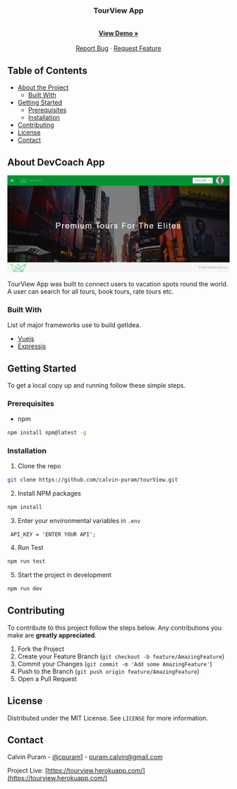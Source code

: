 </p>
<p align="center">
 <h3 align="center">TourView App</h3>
  <p align="center">
    <br />
    <a href="https://tourview.herokuapp.com/"><strong>View Demo »</strong></a>
    <br />
    <br />
    <a href="https://github.com/calvin-puram/tourView/issues">Report Bug</a>
    ·
    <a href="https://github.com/calvin-puram/tourView/issues">Request Feature</a>
  </p>
</p>

## Table of Contents

- [About the Project](#about-the-project)
  - [Built With](#built-with)
- [Getting Started](#getting-started)
  - [Prerequisites](#prerequisites)
  - [Installation](#installation)
- [Contributing](#contributing)
- [License](#license)
- [Contact](#contact)

## About DevCoach App

<img src="./client/public/img/tourViewImg.png" alt="TourView" />

TourView App was built to connect users to vacation spots round the world. A user can search for all tours, book tours, rate tours etc.

### Built With

List of major frameworks use to build getIdea.

- [Vuejs](https://vuejs.org/)
- [Expressjs](https://expressjs.com/)

## Getting Started

To get a local copy up and running follow these simple steps.

### Prerequisites

- npm

```sh
npm install npm@latest -g
```

### Installation

1. Clone the repo

```sh
git clone https://github.com/calvin-puram/tourView.git
```

2. Install NPM packages

```sh
npm install
```

3. Enter your environmental variables in `.env`

```JS
 API_KEY = 'ENTER YOUR API';
```

4. Run Test

```sh
npm run test
```

5. Start the project in development

```sh
npm run dev
```

## Contributing

To contribute to this project follow the steps below. Any contributions you make are **greatly appreciated**.

1. Fork the Project
2. Create your Feature Branch (`git checkout -b feature/AmazingFeature`)
3. Commit your Changes (`git commit -m 'Add some AmazingFeature'`)
4. Push to the Branch (`git push origin feature/AmazingFeature`)
5. Open a Pull Request

## License

Distributed under the MIT License. See `LICENSE` for more information.

## Contact

Calvin Puram - [@cpuram1](https://twitter.com/cpuram1) - puram.calvin@gmail.com

Project Live: [https://tourview.herokuapp.com/](https://tourview.herokuapp.com/)
